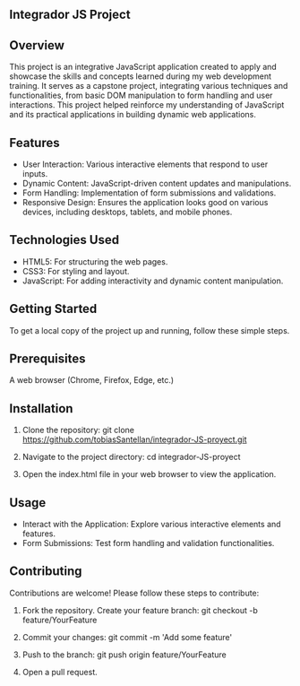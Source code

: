 ## Integrador JS Project
## Overview
This project is an integrative JavaScript application created to apply and showcase the skills and concepts learned during my web development training. It serves as a capstone project, integrating various techniques and functionalities, from basic DOM manipulation to form handling and user interactions. This project helped reinforce my understanding of JavaScript and its practical applications in building dynamic web applications.

## Features
* User Interaction: Various interactive elements that respond to user inputs.
* Dynamic Content: JavaScript-driven content updates and manipulations.
* Form Handling: Implementation of form submissions and validations.
* Responsive Design: Ensures the application looks good on various devices, including desktops, tablets, and mobile phones.
  
## Technologies Used
* HTML5: For structuring the web pages.
* CSS3: For styling and layout.
* JavaScript: For adding interactivity and dynamic content manipulation.
  
## Getting Started
To get a local copy of the project up and running, follow these simple steps.

## Prerequisites
A web browser (Chrome, Firefox, Edge, etc.)

## Installation
1. Clone the repository:
git clone https://github.com/tobiasSantellan/integrador-JS-proyect.git

3. Navigate to the project directory:
cd integrador-JS-proyect

3. Open the index.html file in your web browser to view the application.
   
## Usage
* Interact with the Application: Explore various interactive elements and features.
* Form Submissions: Test form handling and validation functionalities.
  
## Contributing
Contributions are welcome! Please follow these steps to contribute:

1. Fork the repository.
Create your feature branch:
git checkout -b feature/YourFeature

2. Commit your changes:
git commit -m 'Add some feature'

3. Push to the branch:
git push origin feature/YourFeature

4. Open a pull request.
